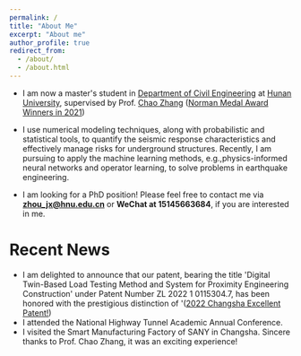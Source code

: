 ```yaml
---
permalink: /
title: "About Me"
excerpt: "About me"
author_profile: true
redirect_from: 
  - /about/
  - /about.html
---
```


- I am now a master's student in [Department of Civil Engineering](http://ce.hnu.edu.cn/index.htm) at [Hunan University](https://www.hnu.edu.cn/index.htm), supervised by Prof. [Chao Zhang](https://grzy.hnu.edu.cn/site/index/zhangchao.) ([Norman Medal Award Winners in 2021](https://www.asce.org/publications-and-news/civil-engineering-source/article/2021/07/15/zhang-and-lu-earn-2021-norman-medal))

- I use numerical modeling techniques, along with probabilistic and statistical tools, to quantify the seismic response characteristics and effectively manage risks for underground structures. Recently, I am pursuing to apply the machine learning methods, e.g.,physics-informed neural networks and operator learning,  to solve problems in earthquake engineering.

- I am looking for a PhD position! Please feel free to contact me via **zhou_jx@hnu.edu.cn** or **WeChat at 15145663684**, if you are interested in me.


Recent News
======
- I am delighted to announce that our patent, bearing the title 'Digital Twin-Based Load Testing Method and System for Proximity Engineering Construction' under Patent Number ZL 2022 1 0115304.7, has been honored with the prestigious distinction of '([2022 Changsha Excellent Patent!](http://csipo.changsha.gov.cn/zfxxgk/tzgg/202212/t20221201_10920213.html))
- I attended the National Highway Tunnel Academic Annual Conference. 
- I visited the Smart Manufacturing Factory of SANY in Changsha. Sincere thanks to Prof. Chao Zhang, it was an exciting experience! 